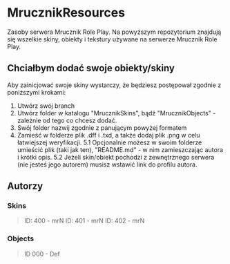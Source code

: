 # MrucznikResources
Zasoby serwera Mrucznik Role Play. Na powyższym repozytorium znajdują się wszelkie skiny, obiekty i tekstury używane na serwerze
Mrucznik Role Play. 

## Chciałbym dodać swoje obiekty/skiny
Aby zainicjować swoje skiny wystarczy, że będziesz postępował zgodnie z poniższymi krokami: 
1. Utwórz swój branch 
2. Utwórz folder w katalogu "MrucznikSkins", bądź "MrucznikObjects" - zależnie od tego co chcesz dodać.
3. Swój folder nazwij zgodnie z panującym powyżej formatem
4. Zamieść w folderze plik .dff i .txd, a także dodaj plik .png w celu łatwiejszej weryfikacji.
5.1 Opcjonalnie możesz w swoim folderze umieścić plik (taki jak ten), "README.md" - w nim zamieszczając autora i krótki opis.
5.2 Jeżeli skin/obiekt pochodzi z zewnętrznego serwera (nie jesteś jego autorem) musisz wstawić link do profilu autora.

## Autorzy

### Skins
>ID: 400 - mrN
>ID: 401 - mrN
>ID: 402 - mrN

### Objects
>ID 000 - Def



